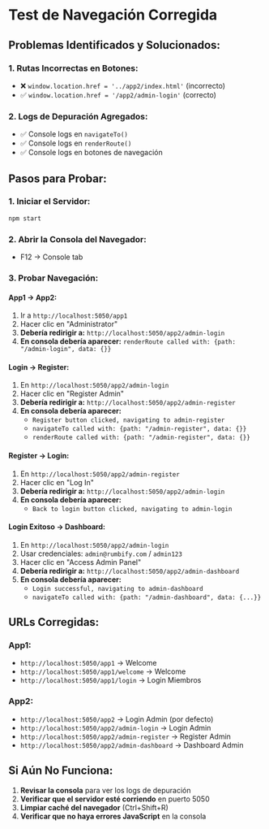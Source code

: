 # Test de Navegación Corregida

## Problemas Identificados y Solucionados:

### 1. **Rutas Incorrectas en Botones:**
- ❌ `window.location.href = '../app2/index.html'` (incorrecto)
- ✅ `window.location.href = '/app2/admin-login'` (correcto)

### 2. **Logs de Depuración Agregados:**
- ✅ Console logs en `navigateTo()`
- ✅ Console logs en `renderRoute()`
- ✅ Console logs en botones de navegación

## Pasos para Probar:

### 1. **Iniciar el Servidor:**
```bash
npm start
```

### 2. **Abrir la Consola del Navegador:**
- F12 → Console tab

### 3. **Probar Navegación:**

#### **App1 → App2:**
1. Ir a `http://localhost:5050/app1`
2. Hacer clic en "Administrator"
3. **Debería redirigir a:** `http://localhost:5050/app2/admin-login`
4. **En consola debería aparecer:** `renderRoute called with: {path: "/admin-login", data: {}}`

#### **Login → Register:**
1. En `http://localhost:5050/app2/admin-login`
2. Hacer clic en "Register Admin"
3. **Debería redirigir a:** `http://localhost:5050/app2/admin-register`
4. **En consola debería aparecer:** 
   - `Register button clicked, navigating to admin-register`
   - `navigateTo called with: {path: "/admin-register", data: {}}`
   - `renderRoute called with: {path: "/admin-register", data: {}}`

#### **Register → Login:**
1. En `http://localhost:5050/app2/admin-register`
2. Hacer clic en "Log In"
3. **Debería redirigir a:** `http://localhost:5050/app2/admin-login`
4. **En consola debería aparecer:** 
   - `Back to login button clicked, navigating to admin-login`

#### **Login Exitoso → Dashboard:**
1. En `http://localhost:5050/app2/admin-login`
2. Usar credenciales: `admin@rumbify.com` / `admin123`
3. Hacer clic en "Access Admin Panel"
4. **Debería redirigir a:** `http://localhost:5050/app2/admin-dashboard`
5. **En consola debería aparecer:**
   - `Login successful, navigating to admin-dashboard`
   - `navigateTo called with: {path: "/admin-dashboard", data: {...}}`

## URLs Corregidas:

### **App1:**
- `http://localhost:5050/app1` → Welcome
- `http://localhost:5050/app1/welcome` → Welcome
- `http://localhost:5050/app1/login` → Login Miembros

### **App2:**
- `http://localhost:5050/app2` → Login Admin (por defecto)
- `http://localhost:5050/app2/admin-login` → Login Admin
- `http://localhost:5050/app2/admin-register` → Register Admin
- `http://localhost:5050/app2/admin-dashboard` → Dashboard Admin

## Si Aún No Funciona:

1. **Revisar la consola** para ver los logs de depuración
2. **Verificar que el servidor esté corriendo** en puerto 5050
3. **Limpiar caché del navegador** (Ctrl+Shift+R)
4. **Verificar que no haya errores JavaScript** en la consola
